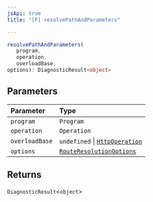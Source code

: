 ```yaml
---
jsApi: true
title: "[F] resolvePathAndParameters"

---
```

```ts
resolvePathAndParameters(
   program, 
   operation, 
   overloadBase, 
options): DiagnosticResult<object>
```

## Parameters

| Parameter | Type |
| :------ | :------ |
| `program` | `Program` |
| `operation` | `Operation` |
| `overloadBase` | `undefined` \| [`HttpOperation`](../interfaces/HttpOperation.md) |
| `options` | [`RouteResolutionOptions`](../interfaces/RouteResolutionOptions.md) |

## Returns

`DiagnosticResult`<`object`\>
